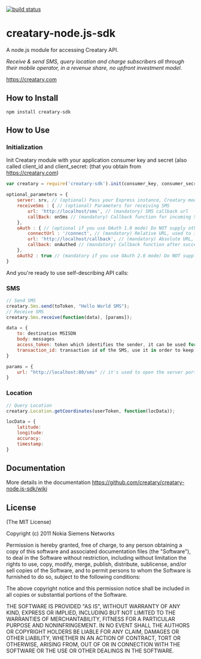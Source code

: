 [![build status](https://secure.travis-ci.org/creatary/creatary-node.js-sdk.png)](http://travis-ci.org/creatary/creatary-node.js-sdk)
# creatary-node.js-sdk

A node.js module for accessing Creatary API.

*Receive & send SMS, query location and charge subscribers all through their mobile operator,
in a revenue share, no upfront investment model.*

https://creatary.com

## How to Install

    npm install creatary-sdk

## How to Use

### Initialization

Init Creatary module with your application consumer key and secret (also called client_id and client_secret: (that you obtain from https://creatary.com)

```js
var creatary = require('creatary-sdk').init(consumer_key, consumer_secret, [optional_parameters]);
```

```js
optional_parameters = {
    server: srv, // (optional) Pass your Express instance, Creatary module will reuse it for OAuth and listening for SMS
    receiveSms : { // (optional) Parameters for receiving SMS
        url: 'http://localhost/sms', // (mandatory) SMS callback url
        callBack: onSms // (mandatory) Callback function for incoming SMS
    },
    oAuth : { // (optional if you use OAuth 1.0 mode) Do NOT supply otherwise
        connectUrl : '/connect', // (mandatory) Relative URL, used to initiate the OAuth authorization for your app
        url: 'http://localhost/callback', // (mandatory) Absolute URL, used redirect back the user after authorization
        callback: onAuthed // (mandatory) Callback function after successful oAuth flow
    },
    oAuth2 : true // (mandatory if you use OAuth 2.0 mode) Do NOT supply otherwise
}
```
And you're ready to use self-describing API calls:

### SMS

```js
// Send SMS
creatary.Sms.send(toToken, "Hello World SMS");
// Receive SMS
creatary.Sms.receive(function(data), [params]);

data = {
    to: destination MSISDN
    body: messages
    access_token: token which identifies the sender, it can be used for response
    transaction_id: transaction id of the SMS, use it in order to keep the SMS session
}

params = {
    url: "http://localhost:80/sms" // it's used to open the server port and bind the path
}
```

### Location

```js
// Query Location
creatary.Location.getCoordinates(userToken, function(locData));

locData = {
    latitude:
    longitude: 
    accuracy: 
    timestamp:
}
```

## Documentation

More details in the documentation https://github.com/creatary/creatary-node.js-sdk/wiki

## License

(The MIT License)

Copyright (c) 2011 Nokia Siemens Networks
 
Permission is hereby granted, free of charge, to any person obtaining
a copy of this software and associated documentation files (the
"Software"), to deal in the Software without restriction, including
without limitation the rights to use, copy, modify, merge, publish,
distribute, sublicense, and/or sell copies of the Software, and to
permit persons to whom the Software is furnished to do so, subject to
the following conditions:

The above copyright notice and this permission notice shall be
included in all copies or substantial portions of the Software.

THE SOFTWARE IS PROVIDED "AS IS", WITHOUT WARRANTY OF ANY KIND,
EXPRESS OR IMPLIED, INCLUDING BUT NOT LIMITED TO THE WARRANTIES OF
MERCHANTABILITY, FITNESS FOR A PARTICULAR PURPOSE AND
NONINFRINGEMENT. IN NO EVENT SHALL THE AUTHORS OR COPYRIGHT HOLDERS BE
LIABLE FOR ANY CLAIM, DAMAGES OR OTHER LIABILITY, WHETHER IN AN ACTION
OF CONTRACT, TORT OR OTHERWISE, ARISING FROM, OUT OF OR IN CONNECTION
WITH THE SOFTWARE OR THE USE OR OTHER DEALINGS IN THE SOFTWARE.